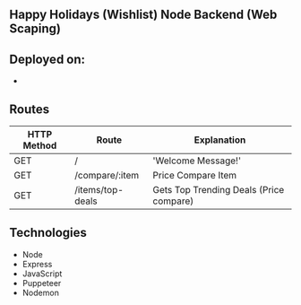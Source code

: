 ## Happy Holidays (Wishlist) Node Backend (Web Scaping)

## Deployed on:

- 

## Routes

| HTTP Method | Route                 | Explanation                                              |
| ----------- | --------------------- | -------------------------------------------------------- |
| GET         | /                     | 'Welcome Message!'                                       |
| GET         | /compare/:item        | Price Compare Item                                       |
| GET         | /items/top-deals      | Gets Top Trending Deals (Price compare)                  |


## Technologies

- Node
- Express
- JavaScript
- Puppeteer
- Nodemon

